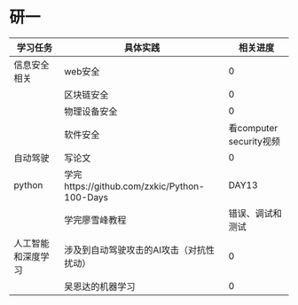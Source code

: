 # 研一
|  学习任务   | 具体实践   | 相关进度|
|  ----  | ----  |----  |
| 信息安全相关  | web安全  |0 |
|  | 区块链安全  |0 |
|  | 物理设备安全  |0 |
|  | 软件安全  |看computer security视频 |
| 自动驾驶  | 写论文 |  0|
| python | 学完https://github.com/zxkic/Python-100-Days | DAY13 |
|   | 学完廖雪峰教程| 错误、调试和测试 |
| 人工智能和深度学习  | 涉及到自动驾驶攻击的AI攻击（对抗性扰动） | 0 |
|    | 吴恩达的机器学习 | 0 |


